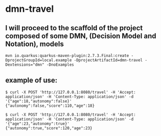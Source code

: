 # dmn-travel

## I will proceed to the scaffold of the project composed of some DMN, (Decision Model and Notation), models

```shell
mvn io.quarkus:quarkus-maven-plugin:2.7.3.Final:create -DprojectGroupId=local.example -DprojectArtifactId=dmn-travel -Dextensions="dmn" -DnoExamples
```

## example of use:

```shell
$ curl -X POST 'http://127.0.0.1:8080/travel' -H 'Accept: application/json' -H 'Content-Type: application/json' -d '{"age":18,"autonomy":false}'
{"autonomy":false,"score":110,"age":18}

$ curl -X POST 'http://127.0.0.1:8080/travel' -H 'Accept: application/json' -H 'Content-Type: application/json' -d '{"age":23,"autonomy":true}'
{"autonomy":true,"score":120,"age":23}
```
